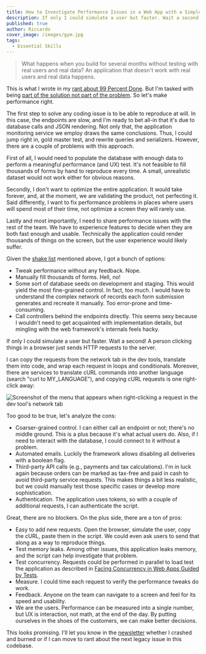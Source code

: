 ```yaml
---
title: How to Investigate Performance Issues in a Web App with a Simple Script
description: If only I could simulate a user but faster. Wait a second! A person clicking things in a browser just sends HTTP requests to the server.
published: true
author: Riccardo
cover_image: /images/gym.jpg
tags:
  - Essential Skills
---
```


> What happens when you build for several months without testing with real users and real data? An application that doesn't work with real users and real data happens.

This is what I wrote in my [rant about 99 Percent Done](/posts/2020-09-10-99-percent-done/). But I'm tasked with being [part of the solution not part of the problem](/posts/2020-07-10-grateful-for-the-opportunity-of-working-on-legacy-code/). So let's make performance right.

The first step to solve any coding issue is to be able to reproduce at will. In this case, the endpoints are slow, and I'm ready to bet all-in that it's due to database calls and JSON rendering. Not only that, the application monitoring service we employ draws the same conclusions. Thus, I could jump right in, gold master test, and rewrite queries and serializers. However, there are a couple of problems with this approach.

First of all, I would need to populate the database with enough data to perform a meaningful performance (and UX) test. It's not feasible to fill thousands of forms by hand to reproduce every time. A small, unrealistic dataset would not work either for obvious reasons.

Secondly, I don't want to optimize the entire application. It would take forever, and, at the moment, we are validating the product, not perfecting it. Said differently, I want to fix performance problems in places where users will spend most of their time, not optimize a screen they will rarely use.

Lastly and most importantly, I need to share performance issues with the rest of the team. We have to experience features to decide when they are both fast enough and usable. Technically the application could render thousands of things on the screen, but the user experience would likely suffer.

Given the [shake list](/posts/2020-08-28-how-to-tame-complexity-into-simplicity-with-a-shake-list/) mentioned above, I got a bunch of options:

- Tweak performance without any feedback. Nope.
- Manually fill thousands of forms. Hell, no!
- Some sort of database seeds on development and staging. This would yield the most fine-grained control. In fact, too much. I would have to understand the complex network of records each form submission generates and recreate it manually. Too error-prone and time-consuming.
- Call controllers behind the endpoints directly. This seems sexy because I wouldn't need to get acquainted with implementation details, but mingling with the web framework's internals feels hacky.

If only I could simulate a user but faster. Wait a second! A person clicking things in a browser just sends HTTP requests to the server.

I can copy the requests from the network tab in the dev tools, translate them into code, and wrap each request in loops and conditionals. Moreover, there are services to translate cURL commands into another language (search "curl to MY\_LANGUAGE"), and copying cURL requests is one right-click away:

![Screenshot of the menu that appears when right-clicking a request in the dev tool's network tab](/images/network.png)

Too good to be true, let's analyze the cons:

- Coarser-grained control. I can either call an endpoint or not; there's no middle ground. This is a plus because it's what actual users do. Also, if I need to interact with the database, I could connect to it without a problem.
- Automated emails. Luckily the framework allows disabling all deliveries with a boolean flag.
- Third-party API calls (e.g., payments and tax calculations). I'm in luck again because orders can be marked as tax-free and paid in cash to avoid third-party service requests. This makes things a bit less realistic, but we could manually test those specific cases or develop more sophistication.
- Authentication. The application uses tokens, so with a couple of additional requests, I can authenticate the script.

Great, there are no blockers. On the plus side, there are a ton of pros:

- Easy to add new requests. Open the browser, simulate the user, copy the cURL, paste them in the script. We could even ask users to send that along as a way to reproduce things.
- Test memory leaks. Among other issues, this application leaks memory, and the script can help investigate that problem.
- Test concurrency. Requests could be performed in parallel to load test the application as described in [Facing Concurrency in Web Apps Guided by Tests](https://medium.com/@riccardoodone/facing-concurrency-in-web-apps-guided-by-tests-3f5488f62607).
- Measure. I could time each request to verify the performance tweaks do work.
- Feedback. Anyone on the team can navigate to a screen and feel for its speed and usability.
- We are the users. Performance can be measured into a single number, but UX is interaction, not math, at the end of the day. By putting ourselves in the shoes of the customers, we can make better decisions.

This looks promising. I'll let you know in the [newsletter](/#newsletter) whether I crashed and burned or if I can move to rant about the next legacy issue in this codebase.
